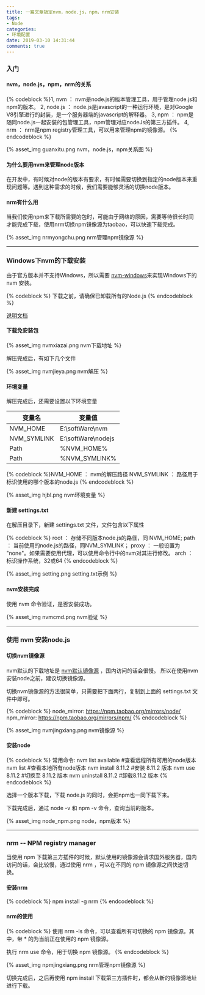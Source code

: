 ```yaml
---
title: 一篇文章搞定nvm，node.js，npm，nrm安装
tags: 
- Node
categories:
- 环境配置
date: 2019-03-10 14:31:44
comments: true
---
```

### 入门

#### nvm，node.js，npm，nrm的关系
{% codeblock %}1, nvm ： nvm是node.js的版本管理工具，用于管理node.js和npm的版本。
2, node.js ： node.js是javascript的一种运行环境，是对Google V8引擎进行的封装，是一个服务器端的javascript的解释器。
3, npm ： npm是随同node.js一起安装的包管理工具，npm管理对应nodeJs的第三方插件。
4, nrm ： nrm是npm registry管理工具，可以用来管理npm的镜像源。
{% endcodeblock %} 
<!-- more -->

{% asset_img guanxitu.png nvm，node.js，npm关系图 %}

#### 为什么要用nvm来管理node版本

在开发中，有时候对node的版本有要求，有时候需要切换到指定的node版本来重现问题等。遇到这种需求的时候，我们需要能够灵活的切换node版本。

#### nrm有什么用

当我们使用npm来下载所需要的包时，可能由于网络的原因，需要等待很长时间才能完成下载，使用nrm切换npm镜像源为taobao，可以快速下载完成。

{% asset_img nrmyongchu.png nrm管理npm镜像源 %}

---

### Windows下nvm的下载安装

由于官方版本并不支持Windows，所以需要 [nvm-windows](https://github.com/coreybutler/nvm-windows/releases)来实现Windows下的 nvm 安装。

{% codeblock %} 下载之前，请确保已卸载所有的Node.js
{% endcodeblock %} 

[说明文档](https://github.com/coreybutler/nvm-windows/wiki)
#### 下载免安装包

{% asset_img nvmxiazai.png nvm下载地址 %}

解压完成后，有如下几个文件

{% asset_img nvmjieya.png nvm解压 %}

#### 环境变量

解压完成后，还需要设置以下环境变量


变量名 | 变量值
---|---
NVM_HOME | E:\softWare\nvm
NVM_SYMLINK | E:\softWare\nodejs
Path | %NVM_HOME%
Path | %NVM_SYMLINK%

{% codeblock %}NVM_HOME ： nvm的解压路径
NVM_SYMLINK ： 路径用于标识使用的哪个版本的node.js
{% endcodeblock %} 

{% asset_img hjbl.png nvm环境变量 %}

#### 新建 settings.txt

在解压目录下，新建 settings.txt 文件，文件包含以下属性

{% codeblock %}
root ： 存储不同版本node.js的路径，同 NVM_HOME;
path ： 当前使用的node.js的路径，同NVM_SYMLINK；
proxy ： 一般设置为 "none"。如果需要使用代理，可以使用命令行中的nvm对其进行修改。
arch ： 标识操作系统，32或64
{% endcodeblock %}

{% asset_img setting.png setting.txt示例 %}

#### nvm安装完成

使用 nvm 命令验证，是否安装成功。

{% asset_img nvmcmd.png nvm验证 %}

---

### 使用 nvm 安装node.js

#### 切换nvm镜像源

nvm默认的下载地址是 [nvm默认镜像源](http://nodejs.org/dist/) ，国内访问的话会很慢。
所以在使用nvm安装node之前，建议切换镜像源。

切换nvm镜像源的方法很简单，只需要把下面两行，复制到上面的 settings.txt 文件中即可。

{% codeblock %}
node_mirror: https://npm.taobao.org/mirrors/node/
npm_mirror: https://npm.taobao.org/mirrors/npm/
{% endcodeblock %}

{% asset_img nvmjingxiang.png nvm镜像源 %}

#### 安装node

{% codeblock %}
常用命令:
nvm list available #查看远程所有可用的node版本
nvm list #查看本地所有node版本
nvm install 8.11.2 #安装 8.11.2 版本
nvm use 8.11.2 #切换至 8.11.2 版本
nvm uninstall 8.11.2 #卸载8.11.2 版本
{% endcodeblock %}

选择一个版本下载，下载 node.js 的同时，会把npm也一同下载下来。

下载完成后，通过 node -v 和 npm -v 命令，查询当前的版本。

{% asset_img node_npm.png node，npm版本 %}

---

### nrm -- NPM registry manager

当使用 npm 下载第三方插件的时候，默认使用的镜像源会请求国外服务器，国内访问的话，会比较慢，通过使用 nrm ，可以在不同的 npm 镜像源之间快速切换。

#### 安装nrm

{% codeblock %}
npm install -g nrm
{% endcodeblock %}

#### nrm的使用

{% codeblock %}
使用 nrm -ls 命令，可以查看所有可切换的 npm 镜像源。其中，带 * 的为当前正在使用的 npm 镜像源。

执行 nrm use <name> 命令，用于切换 npm 镜像源。
{% endcodeblock %}

{% asset_img npmjingxiang.png nrm管理npm镜像源 %}

切换完成后，之后再使用 npm install 下载第三方插件时，都会从新的镜像源地址进行下载。

